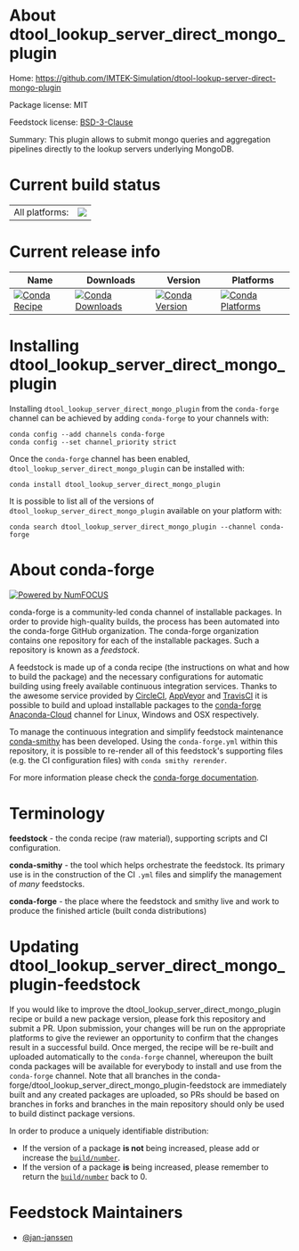 About dtool_lookup_server_direct_mongo_plugin
=============================================

Home: https://github.com/IMTEK-Simulation/dtool-lookup-server-direct-mongo-plugin

Package license: MIT

Feedstock license: [BSD-3-Clause](https://github.com/conda-forge/dtool_lookup_server_direct_mongo_plugin-feedstock/blob/master/LICENSE.txt)

Summary: This plugin allows to submit mongo queries and aggregation pipelines directly to the lookup servers underlying MongoDB.

Current build status
====================


<table><tr><td>All platforms:</td>
    <td>
      <a href="https://dev.azure.com/conda-forge/feedstock-builds/_build/latest?definitionId=13786&branchName=master">
        <img src="https://dev.azure.com/conda-forge/feedstock-builds/_apis/build/status/dtool_lookup_server_direct_mongo_plugin-feedstock?branchName=master">
      </a>
    </td>
  </tr>
</table>

Current release info
====================

| Name | Downloads | Version | Platforms |
| --- | --- | --- | --- |
| [![Conda Recipe](https://img.shields.io/badge/recipe-dtool_lookup_server_direct_mongo_plugin-green.svg)](https://anaconda.org/conda-forge/dtool_lookup_server_direct_mongo_plugin) | [![Conda Downloads](https://img.shields.io/conda/dn/conda-forge/dtool_lookup_server_direct_mongo_plugin.svg)](https://anaconda.org/conda-forge/dtool_lookup_server_direct_mongo_plugin) | [![Conda Version](https://img.shields.io/conda/vn/conda-forge/dtool_lookup_server_direct_mongo_plugin.svg)](https://anaconda.org/conda-forge/dtool_lookup_server_direct_mongo_plugin) | [![Conda Platforms](https://img.shields.io/conda/pn/conda-forge/dtool_lookup_server_direct_mongo_plugin.svg)](https://anaconda.org/conda-forge/dtool_lookup_server_direct_mongo_plugin) |

Installing dtool_lookup_server_direct_mongo_plugin
==================================================

Installing `dtool_lookup_server_direct_mongo_plugin` from the `conda-forge` channel can be achieved by adding `conda-forge` to your channels with:

```
conda config --add channels conda-forge
conda config --set channel_priority strict
```

Once the `conda-forge` channel has been enabled, `dtool_lookup_server_direct_mongo_plugin` can be installed with:

```
conda install dtool_lookup_server_direct_mongo_plugin
```

It is possible to list all of the versions of `dtool_lookup_server_direct_mongo_plugin` available on your platform with:

```
conda search dtool_lookup_server_direct_mongo_plugin --channel conda-forge
```


About conda-forge
=================

[![Powered by NumFOCUS](https://img.shields.io/badge/powered%20by-NumFOCUS-orange.svg?style=flat&colorA=E1523D&colorB=007D8A)](http://numfocus.org)

conda-forge is a community-led conda channel of installable packages.
In order to provide high-quality builds, the process has been automated into the
conda-forge GitHub organization. The conda-forge organization contains one repository
for each of the installable packages. Such a repository is known as a *feedstock*.

A feedstock is made up of a conda recipe (the instructions on what and how to build
the package) and the necessary configurations for automatic building using freely
available continuous integration services. Thanks to the awesome service provided by
[CircleCI](https://circleci.com/), [AppVeyor](https://www.appveyor.com/)
and [TravisCI](https://travis-ci.com/) it is possible to build and upload installable
packages to the [conda-forge](https://anaconda.org/conda-forge)
[Anaconda-Cloud](https://anaconda.org/) channel for Linux, Windows and OSX respectively.

To manage the continuous integration and simplify feedstock maintenance
[conda-smithy](https://github.com/conda-forge/conda-smithy) has been developed.
Using the ``conda-forge.yml`` within this repository, it is possible to re-render all of
this feedstock's supporting files (e.g. the CI configuration files) with ``conda smithy rerender``.

For more information please check the [conda-forge documentation](https://conda-forge.org/docs/).

Terminology
===========

**feedstock** - the conda recipe (raw material), supporting scripts and CI configuration.

**conda-smithy** - the tool which helps orchestrate the feedstock.
                   Its primary use is in the construction of the CI ``.yml`` files
                   and simplify the management of *many* feedstocks.

**conda-forge** - the place where the feedstock and smithy live and work to
                  produce the finished article (built conda distributions)


Updating dtool_lookup_server_direct_mongo_plugin-feedstock
==========================================================

If you would like to improve the dtool_lookup_server_direct_mongo_plugin recipe or build a new
package version, please fork this repository and submit a PR. Upon submission,
your changes will be run on the appropriate platforms to give the reviewer an
opportunity to confirm that the changes result in a successful build. Once
merged, the recipe will be re-built and uploaded automatically to the
`conda-forge` channel, whereupon the built conda packages will be available for
everybody to install and use from the `conda-forge` channel.
Note that all branches in the conda-forge/dtool_lookup_server_direct_mongo_plugin-feedstock are
immediately built and any created packages are uploaded, so PRs should be based
on branches in forks and branches in the main repository should only be used to
build distinct package versions.

In order to produce a uniquely identifiable distribution:
 * If the version of a package **is not** being increased, please add or increase
   the [``build/number``](https://docs.conda.io/projects/conda-build/en/latest/resources/define-metadata.html#build-number-and-string).
 * If the version of a package **is** being increased, please remember to return
   the [``build/number``](https://docs.conda.io/projects/conda-build/en/latest/resources/define-metadata.html#build-number-and-string)
   back to 0.

Feedstock Maintainers
=====================

* [@jan-janssen](https://github.com/jan-janssen/)

